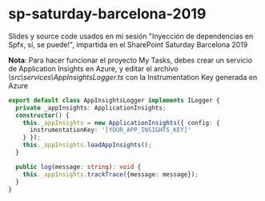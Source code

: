 # sp-saturday-barcelona-2019
Slides y source code usados en mi sesión "Inyección de dependencias en Spfx, sí, se puede!", impartida en el SharePoint Saturday Barcelona 2019

__Nota__: Para hacer funcionar el proyecto My Tasks, debes crear un servicio de Application Insights en Azure, y editar el archivo _\src\services\AppInsightsLogger.ts_ con la Instrumentation Key generada en Azure

```ts
export default class AppInsightsLogger implements ILogger {
  private _appInsights: ApplicationInsights;
  constructor() {
    this._appInsights = new ApplicationInsights({ config: {
      instrumentationKey: '[YOUR_APP_INSIGHTS_KEY]'
    } });
    this._appInsights.loadAppInsights();
  }

  public log(message: string): void {
    this._appInsights.trackTrace({message: message});
  }
}
```
